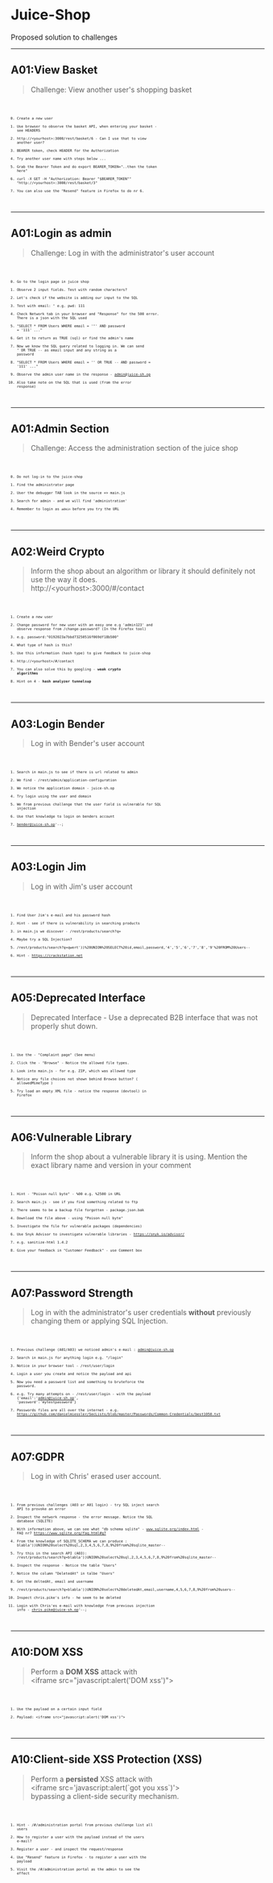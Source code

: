 # Juice-Shop

Proposed solution to challenges

---
## A01:View Basket

>Challenge: View another user's shopping basket<!-- .element: style="font-size:0.8em"-->

<code style="font-size: 0.5em;">

0. Create a new user
1. Use browser to observe the basket API, when entering your basket - see HEADERS
2. http://&lt;yourhost&gt;:3000/rest/basket/6 - Can I use that to view another user?
3. BEARER token, check HEADER for the Authorization
4. Try another user name with steps below ...
5. Grab the Bearer Token and do export BEARER_TOKEN="..then the token here"
6. curl -X GET -H "Authorization: Bearer \"$BEARER_TOKEN\"" "http://&lt;yourhost&gt;:3000/rest/basket/3"
7. You can also use the "Resend" feature in Firefox to do nr 6.

</code>

---
## A01:Login as admin

>Challenge: Log in with the administrator's user account<!-- .element: style="font-size:0.8em"-->

<code style="font-size: 0.5em;">

0. Go to the login page in juice shop
1. Observe 2 input fields. Test with random characters?
2. Let's check if the website is adding our input to the SQL
3. Test with email: **'** e.g. pwd: 111
4. Check Network tab in your browser and "Response" for the 500 error. There is a json with the SQL used
5. "SELECT * FROM Users WHERE email = '**'**' AND password = '111' ..."
6. Get it to return as TRUE (sql) or find the admin's name
7. Now we know the SQL query related to logging in. We can send **'** OR TRUE -- as email input and any string as a password
8. "SELECT * FROM Users WHERE email = '' OR TRUE -- AND password = '111' ..."
9. Observe the admin user name in the response - admin@juice-sh.op
10. Also take note on the SQL that is used (from the error response)

</code>

---
## A01:Admin Section

>Challenge: Access the administration section of the juice shop<!-- .element: style="font-size:0.8em"-->

<code style="font-size: 0.5em;">

0. Do not log-in to the juice-shop
1. Find the administrator page
2. User the debugger TAB look in the source => main.js
3. Search for admin - and we will find 'administration'
4. Remember to login as `admin` before you try the URL

</code>

---
## A02:Weird Crypto

>Inform the shop about an algorithm or library it should definitely not use the way it does.<br>http://&lt;yourhost&gt;:3000/#/contact

<code style="font-size: 0.5em;">

1. Create a new user
2. Change password for new user with an easy one e.g 'admin123' and observe response from /change-password? (In the Firefox tool)
3. e.g. password:"0192023a7bbd73250516f069df18b500"
4. What type of hash is this?
5. Use this information (hash type) to give feedback to juice-shop
6. http://&lt;yourhost&gt;/#/contact
7. You can also solve this by googling - **weak crypto algorithms** 
8. Hint on 4 - **hash analyzer tunnelsup**

</code>

---
## A03:Login Bender

>Log in with Bender's user account

<code style="font-size: 0.5em;">

1. Search in main.js to see if there is url related to admin
2. We find - /rest/admin/application-configuration
3. We notice the application domain - juice-sh.op
4. Try login using the user and domain
5. We from previous challenge that the user field is vulnerable for SQL injection
6. Use that knowledge to login on benders account
7. bender@juice-sh.op'--;

</code>

---
## A03:Login Jim

>Log in with Jim's user account

<code style="font-size: 0.5em;">

1. Find User Jim's e-mail and his password hash
2. Hint - see if there is vulnerability in searching products
3. in main.js we discover - /rest/products/search?q=
4. Maybe try a SQL Injection?
5. /rest/products/search?q=qwert'))%20UNION%20SELECT%20id,email,password,'4','5','6','7','8','9'%20FROM%20Users--
6. Hint - https://crackstation.net

</code>

---
## A05:Deprecated Interface

>Deprecated Interface - Use a deprecated B2B interface that was not properly shut down.

<code style="font-size: 0.5em;">

1. Use the - "Complaint page" (See menu)
2. Click the - "Browse" - Notice the allowed file types.
3. Look into main.js - for e.g. ZIP, which was allowed type
4. Notice any file choices not shown behind Browse button? ( allowedMimeType )
5. Try load an empty XML file - notice the response (devtool) in Firefox

</code>

---
## A06:Vulnerable Library

>Inform the shop about a vulnerable library it is using. Mention the exact library name and version in your comment

<code style="font-size: 0.5em;">

1. Hint - "Poison null byte" - %00 e.g. %2500 in URL
2. Search main.js - see if you find something related to ftp
3. There seems to be a backup file forgotten - package.json.bak
4. Download the file above - using "Poison null byte"
5. Investigate the file for vulnerable packages (dependencies)
6. Use Snyk Advisor to investigate vulnerable libraries - https://snyk.io/advisor/
7. e.g. sanitize-html 1.4.2
8. Give your feedback in "Customer Feedback" - use Comment box

</code>

---
## A07:Password Strength

>Log in with the administrator's user credentials **without** previously changing them or applying SQL Injection.

<code style="font-size: 0.5em;">

1. Previous challenge (A01/A03) we noticed admin's e-mail : admin@juice-sh.op
2. Search in main.js for anything login e.g. "/login"
3. Notice in your browser tool - /rest/user/login
4. Login a user you create and notice the payload and api
5. Now you need a password list and something to bruteforce the password.
6. e.g. Try many attempts  on -  /rest/user/login - with the payload {'email':'admin@juice-sh.op', 'password':'mytestpassword'}
7. Passwords files are all over the internet - e.g.  https://github.com/danielmiessler/SecLists/blob/master/Passwords/Common-Credentials/best1050.txt

</code>

---
## A07:GDPR

>Log in with Chris' erased user account.

<code style="font-size: 0.5em;">

1. From previous challenges (A03 or A01 login) - try SQL inject search API to provoke an error
2. Inspect the network response - the error message. Notice the SQL database (SQLITE)
3. With information above, we can see what "db schema sqlite" - www.sqlite.org/index.html - FAQ nr7 https://www.sqlite.org/faq.html#q7
4. From the knowledge of SQLITE_SCHEMA we can produce : blabla'))UNION%20select%20sql,2,3,4,5,6,7,8,9%20from%20sqlite_master--
5. Try this in the search API (A03): /rest/products/search?q=blabla'))UNION%20select%20sql,2,3,4,5,6,7,8,9%20from%20sqlite_master--
6. Inspect the response - Notice the table "Users"
7. Notice the column "DeletedAt" in talbe "Users"
8. Get the deltedAt, email and username
9. /rest/products/search?q=blabla'))UNION%20select%20deletedAt,email,username,4,5,6,7,8,9%20from%20users--
10. Inspect chris.pike's info - he seem to be deleted
11. Login with Chris'es e-mail with knowledge from previous injection info - chris.pike@juice-sh.op'--;

</code>

---
## A10:DOM XSS

>Perform a **DOM XSS** attack with<br>&lt;iframe src="javascript:alert('DOM xss')">

<code style="font-size: 0.5em;">

1. Use the payload on a certain input field
2. Payload: &lt;iframe src="javascript:alert('DOM xss')">

</code>

---
## A10:Client-side XSS Protection (XSS)

>Perform a **persisted** XSS attack with<br>&lt;iframe src='javascript:alert(\`got you xss\`)'><br>bypassing a client-side security mechanism.

<code style="font-size: 0.5em;">

1. Hint - /#/administration portal from previous challenge list all users
2. How to register a user with the payload instead of the users e-mail?
3. Register a user - and inspect the request/response
4. Use "Resend" feature in Firefox - to register a user with the payload
5. Visit the /#/administration portal as the admin to see the effect

</code>
